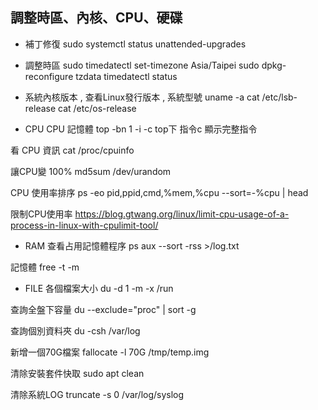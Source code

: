 ## 調整時區、內核、CPU、硬碟

* 補丁修復
sudo systemctl status unattended-upgrades

* 調整時區
sudo timedatectl set-timezone Asia/Taipei
sudo dpkg-reconfigure tzdata
timedatectl status

* 系統內核版本 , 查看Linux發行版本 , 系統型號
uname -a
cat /etc/lsb-release
cat /etc/os-release

* CPU
CPU 記憶體
top -bn 1 -i -c
top下 指令c 顯示完整指令

看 CPU 資訊
cat /proc/cpuinfo

讓CPU變 100%
md5sum /dev/urandom

CPU 使用率排序
ps -eo pid,ppid,cmd,%mem,%cpu --sort=-%cpu | head

限制CPU使用率
https://blog.gtwang.org/linux/limit-cpu-usage-of-a-process-in-linux-with-cpulimit-tool/

* RAM
查看占用記憶體程序
ps aux --sort -rss >/log.txt

記憶體
free -t -m

* FILE 
各個檔案大小
du -d 1 -m -x /run

查詢全盤下容量
du --exclude="proc" | sort -g

查詢個別資料夾
du -csh /var/log

新增一個70G檔案
fallocate -l 70G /tmp/temp.img



清除安裝套件快取
sudo apt clean

清除系統LOG
truncate -s 0 /var/log/syslog
